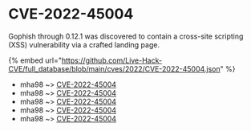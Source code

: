 # CVE-2022-45004

Gophish through 0.12.1 was discovered to contain a cross-site scripting (XSS) vulnerability via a crafted landing page.

{% embed url="https://github.com/Live-Hack-CVE/full_database/blob/main/cves/2022/CVE-2022-45004.json" %}


* mha98 ~> [CVE-2022-45004](https://www.alice-snow.ru/2022/database/cve-2022-45004/cve-2022-45004-mha98)
* mha98 ~> [CVE-2022-45004](https://www.alice-snow.ru/2022/database/cve-2022-45004/cve-2022-45004-mha98)
* mha98 ~> [CVE-2022-45004](https://www.alice-snow.ru/2022/database/cve-2022-45004/cve-2022-45004-mha98)
* mha98 ~> [CVE-2022-45004](https://www.alice-snow.ru/2022/database/cve-2022-45004/cve-2022-45004-mha98)
* mha98 ~> [CVE-2022-45004](https://www.alice-snow.ru/2022/database/cve-2022-45004/cve-2022-45004-mha98)